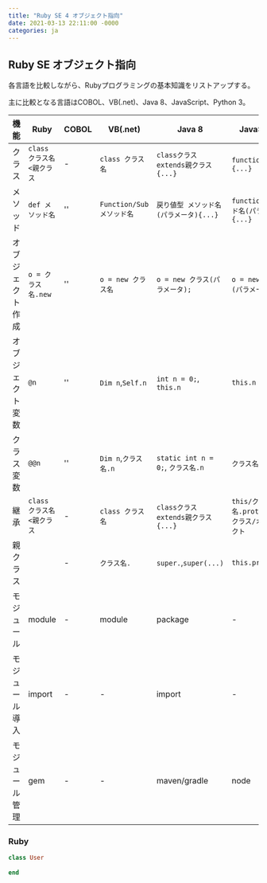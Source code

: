 ```yaml
---
title: "Ruby SE 4 オブジェクト指向"
date: 2021-03-13 22:11:00 -0000
categories: ja
---
```

## Ruby SE オブジェクト指向

各言語を比較しながら、Rubyプログラミングの基本知識をリストアップする。

主に比較となる言語はCOBOL、VB(.net)、Java 8、JavaScript、Python 3。

機能         |Ruby          | COBOL     | VB(.net)          | Java 8              | JavaScript             | Python 3
-------------|-------------|------------|------------------|---------------------|-------------------------|------------------------------------
クラス       | `class クラス名<親クラス` | - | `class クラス名`       | `classクラスextends親クラス{...}` | `functionクラス{...}`| `class クラス : 親クラス ... end`
メソッド     | `def メソッド名`    |  ''       | `Function/Sub メソッド名`   | `戻り値型 メソッド名(パラメータ){...}`       | `functionメソッド名(パラメータ){...}`| `def メソッド名: ...`  
オブジェクト作成 | `o = クラス名.new`|  ''       | `o = new クラス名`   | `o = new クラス(パラメータ);`       | `o = new クラス(パラメータ);`| `o = クラス(パラメータ)`
オブジェクト変数 | `@n`             | ''        | `Dim n`,`Self.n`     | `int n = 0;`, `this.n`              | `this.n = 0;`             | `self.n = 0`
クラス変数 | `@@n`             | ''        | `Dim n`,`クラス名.n`     | `static int n = 0;`, `クラス名.n`     | `クラス名.n = 0;`          | `クラス名.n = 0`
継承       | `class クラス名<親クラス` | - | `class クラス名`       | `classクラスextends親クラス{...}` | `this/クラス名.prototype = クラス/オブジェクト`| `class クラス : 親クラス ... end`
親クラス       | ` ` | - | `クラス名.`       | `super.`,`super(...)` | `this.prototype`| ` `
モジュール | module | - | module | package | - | __module__ファイル
モジュール導入 | import | - | - | import | - | import/from import
モジュール管理 | gem | - | - | maven/gradle | node | pip/conda



### Ruby

```ruby
class User
  
end
```
